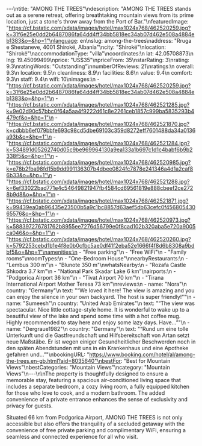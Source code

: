 ---\ntitle: "AMONG THE TREES"\ndescription: "AMONG THE TREES stands out as a serene retreat, offering breathtaking mountain views from its prime location, just a stone's throw away from the Port of Bar."\nfeaturedImage: "https://cf.bstatic.com/xdata/images/hotel/max1024x768/462520259.jpg?k=31f6e25e0dd2b6487086fa64dd4ff34bb5818ec34ab07d462e508a4884eb1383&o=&hp=1"\nlanguage: en\nslug: among-the-trees\naddress: "Rruga e Shestaneve, 4001 Shirokë, Albania"\ncity: "Shirokë"\nlocation: "Shirokë"\naccommodationType: "villa"\ncoordinates:\n  lat: 42.05708873\n  lng: 19.45099499\nprice: "US$35"\npriceFrom: 35\nstarRating: 3\nrating: 9.3\nratingWords: "Outstanding"\nnumberOfReviews: 21\nratings:\n  overall: 9.3\n  location: 9.5\n  cleanliness: 8.9\n  facilities: 8.6\n  value: 9.4\n  comfort: 9.3\n  staff: 9.4\n  wifi: 10\nimages:\n  - "https://cf.bstatic.com/xdata/images/hotel/max1024x768/462520259.jpg?k=31f6e25e0dd2b6487086fa64dd4ff34bb5818ec34ab07d462e508a4884eb1383&o=&hp=1"\n  - "https://cf.bstatic.com/xdata/images/hotel/max1024x768/462521285.jpg?k=9e02d90c57bbc0f64a5aa4f9222d61c8e2261ceb1857c999ba5835293b4479cf&o=&hp=1"\n  - "https://cf.bstatic.com/xdata/images/hotel/max1024x768/462521870.jpg?k=cdbbb6ef079bbfe693c98cd5dbe69103c359d8272eff7601488da34a0136a93b&o=&hp=1"\n  - "https://cf.bstatic.com/xdata/images/hotel/max1024x768/462521284.jpg?k=534891d05262740d05c9be969964130a9ea133a1b697c1d1c4babf6b9b2338f5&o=&hp=1"\n  - "https://cf.bstatic.com/xdata/images/hotel/max1024x768/462520985.jpg?k=e78b2fba98fd15b9dd991136307b4dbee0824fc7878e241346a4d1a2caf86b33&o=&hp=1"\n  - "https://cf.bstatic.com/xdata/images/hotel/max1024x768/462521288.jpg?k=6ef33022bad771e4c54649821947fb4584cd69561819e888cbeef2ce2728b9d8&o=&hp=1"\n  - "https://cf.bstatic.com/xdata/images/hotel/max1024x768/462521871.jpg?k=99439ea0ab96435e23500b5a9c1bc8857d63aef5db63cefc0f45680543065576&o=&hp=1"\n  - "https://cf.bstatic.com/xdata/images/hotel/max1024x768/462520973.jpg?k=588397276781762b8955ee7276d56799e0f8cad102b320aba5e720a9005ca046&o=&hp=1"\n  - "https://cf.bstatic.com/xdata/images/hotel/max1024x768/462520260.jpg?k=5792253cebd1b1e4f8e0b0cfbc5ae0df41f2eba52e1666f4f8d6b8308a9bdbf5&o=&hp=1"\namenities:\n  - "Free parking"\n  - "Free WiFi"\n  - "Family rooms"\nroomTypes:\n  - "One-Bedroom House"\nnearbyRestaurants:\n  - "Lembus 300 m"\n  - "Blunote 350 m"\nwhatsNearby:\n  - "Rozafa Castle Shkodra 3.7 km"\n  - "National Park Skadar Lake 6 km"\nairports:\n  - "Podgorica Airport 36 km"\n  - "Tivat Airport 70 km"\n  - "Tirana International Airport Mother Teresa 73 km"\nreviews:\n  - name: "Nora"\n    country: "Germany"\n    text: "“We loved it here! The view is amazing and you can enjoy the silence in your own backyard. The host is super friendly!”"\n  - name: "Sumeesh"\n    country: "United Arab Emirates"\n    text: "“The view was spectacular. Nice little cottage-style home. It is wonderful to wake up to a beautiful view of the lake and spend some time with a hot coffee mug. Highly recommended to stay here and enjoy some lazy days. Have...”"\n  - name: "Dergraue1982"\n    country: "Germany"\n    text: "“Rund um eine tolle Unterkunft und die Gastfreundschaft und Hilfsbereitschaft von Artan setzt neue Maßstäbe. Er ist wegen einiger Gesundheitlicher Beschwerden noch in den späten Abendstunden mit uns in ein Krankenhaus und eine Apotheke gefahren und...”"\nbookingURL: "https://www.booking.com/hotel/al/among-the-trees.en-gb.html?aid=8035640"\nbestFor: "Best for Mountain Views"\nbestCategories: "Mountain Views"\ncategory: "Mountain Views"\n---\n\nThe property is thoughtfully designed to ensure a memorable stay, featuring a spacious air-conditioned living space that includes a separate bedroom, a cozy living room, a fully equipped kitchen for those who love to cook, and a modern bathroom. The added convenience of a private entrance enhances the sense of exclusivity and privacy for guests.

Situated 66 km from Podgorica Airport, AMONG THE TREES is not only accessible but also offers the tranquility of a secluded getaway with the convenience of free private parking and complimentary WiFi, ensuring a seamless and connected experience for all who visit.
